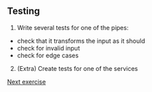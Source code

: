 ## Testing

1. Write several tests for one of the pipes:
- check that it transforms the input as it should
- check for invalid input
- check for edge cases

2. (Extra) Create tests for one of the services

[Next exercise](10-testing-angular.md)
